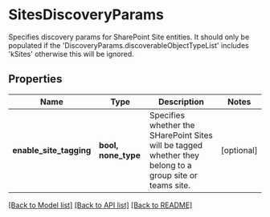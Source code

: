 # SitesDiscoveryParams

Specifies discovery params for SharePoint Site entities. It should only be populated if the 'DiscoveryParams.discoverableObjectTypeList' includes 'kSites' otherwise this will be ignored.

## Properties
Name | Type | Description | Notes
------------ | ------------- | ------------- | -------------
**enable_site_tagging** | **bool, none_type** | Specifies whether the SHarePoint Sites will be tagged whether they belong to a group site or teams site. | [optional] 

[[Back to Model list]](../README.md#documentation-for-models) [[Back to API list]](../README.md#documentation-for-api-endpoints) [[Back to README]](../README.md)


